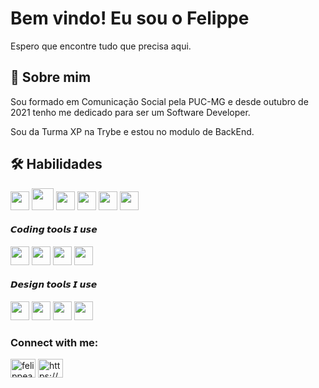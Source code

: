 # Bem vindo! Eu sou o Felippe
Espero que encontre tudo que precisa aqui. 



## 🚀 Sobre mim
Sou formado em Comunicação Social pela PUC-MG e desde outubro de 2021 tenho me dedicado para ser um Software Developer.

Sou da Turma XP na Trybe e estou no modulo de BackEnd.

## 🛠 Habilidades

<img height="30px" src="https://cdn.svgporn.com/logos/html-5.svg"> <img height="35px" src="https://cdn.svgporn.com/logos/css-3.svg"> <img height="30px" src="https://cdn.svgporn.com/logos/react.svg"> <img height="30px" src="https://cdn.svgporn.com/logos/bootstrap.svg"> <img height="30px" src="https://cdn.svgporn.com/logos/npm.svg"> <img height="30px" src="https://cdn.svgporn.com/logos/javascript.svg">


#### 𝘾𝙤𝙙𝙞𝙣𝙜 𝙩𝙤𝙤𝙡𝙨 𝙄 𝙪𝙨𝙚

<img height="30px" src="https://cdn.svgporn.com/logos/git-icon.svg"> <img height="30px" src="https://cdn.svgporn.com/logos/visual-studio-code.svg"> <img height="30px" src="https://www.svgrepo.com/show/327408/logo-vercel.svg"> <img height="30px" src="https://cdn.svgporn.com/logos/terminal.svg">

#### 𝘿𝙚𝙨𝙞𝙜𝙣 𝙩𝙤𝙤𝙡𝙨 𝙄 𝙪𝙨𝙚

<img height="30px" src="https://cdn.svgporn.com/logos/figma.svg"> <img height="30px" src="https://cdn.worldvectorlogo.com/logos/adobe-xd.svg"> <img height="30px" src="https://cdn.worldvectorlogo.com/logos/adobe-illustrator-cc-2019.svg"> <img height="30px" src="https://cdn.worldvectorlogo.com/logos/photoshop-cc-4.svg">

<h3 align="left">Connect with me:</h3>
<p align="left">
<a href="https://twitter.com/felippeassuncao" target="blank"><img align="center" src="https://raw.githubusercontent.com/rahuldkjain/github-profile-readme-generator/master/src/images/icons/Social/twitter.svg" alt="felippeassuncao" height="30" width="40" /></a>
<a href="https://linkedin.com/in/https://www.linkedin.com/in/felippe-fernandes-6111b1117/" target="blank"><img align="center" src="https://raw.githubusercontent.com/rahuldkjain/github-profile-readme-generator/master/src/images/icons/Social/linked-in-alt.svg" alt="https://www.linkedin.com/in/felippe-fernandes-6111b1117/" height="30" width="40" /></a>
</p>
